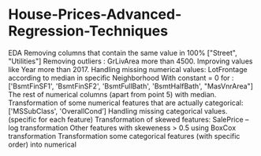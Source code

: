 # House-Prices-Advanced-Regression-Techniques

EDA
Removing columns that contain the same value in 100% ["Street", "Utilities"]
Removing outliers : GrLivArea more than 4500.
Improving values like Year more than 2017.
Handling missing numerical values:
LotFrontage according to median in specific Neighborhood
With constant = 0 for : ['BsmtFinSF1', 'BsmtFinSF2', 'BsmtFullBath', 'BsmtHalfBath', "MasVnrArea"]
The rest of numerical columns (apart from point 5) with median.
Transformation of some numerical features that are actually categorical: ['MSSubClass', 'OverallCond’]
Handling missing categorical values. (specific for each feature)
Transformation of skewed features:
SalePrice – log transformation
Other features with skeweness > 0.5 using BoxCox transformation
Transformation some categorical features (with specific order) into numerical
